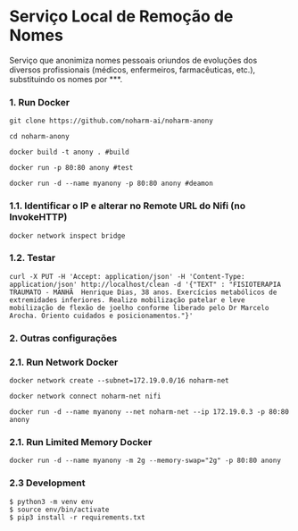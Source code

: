 # Serviço Local de Remoção de Nomes

Serviço que anonimiza nomes pessoais oriundos de evoluções dos diversos profissionais (médicos, enfermeiros, farmacêuticas, etc.), substituindo os nomes por ***.

### 1. Run Docker

```
git clone https://github.com/noharm-ai/noharm-anony

cd noharm-anony

docker build -t anony . #build

docker run -p 80:80 anony #test

docker run -d --name myanony -p 80:80 anony #deamon
```

### 1.1. Identificar o IP e alterar no Remote URL do Nifi (no InvokeHTTP)

```
docker network inspect bridge
```

### 1.2. Testar

```
curl -X PUT -H 'Accept: application/json' -H 'Content-Type: application/json' http://localhost/clean -d '{"TEXT" : "FISIOTERAPIA TRAUMATO - MANHÃ  Henrique Dias, 38 anos. Exercícios metabólicos de extremidades inferiores. Realizo mobilização patelar e leve mobilização de flexão de joelho conforme liberado pelo Dr Marcelo Arocha. Oriento cuidados e posicionamentos."}'
```

### 2. Outras configurações

### 2.1. Run Network Docker

```
docker network create --subnet=172.19.0.0/16 noharm-net

docker network connect noharm-net nifi

docker run -d --name myanony --net noharm-net --ip 172.19.0.3 -p 80:80 anony
```

### 2.1. Run Limited Memory Docker

```
docker run -d --name myanony -m 2g --memory-swap="2g" -p 80:80 anony
```

### 2.3 Development

```
$ python3 -m venv env
$ source env/bin/activate
$ pip3 install -r requirements.txt
```
